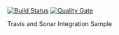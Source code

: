 [![Build Status](https://travis-ci.org/sharvana85/travis_sonar.svg?branch=master)](https://travis-ci.org/sharvana85/travis_sonar)
[![Quality Gate](https://sonarqube.com/api/badges/gate?key=org.travis_sonar.samples:travis_sonar)](https://sonarqube.com/dashboard?id=org.travis_sonar.samples:travis_sonar)



Travis and Sonar Integration Sample
